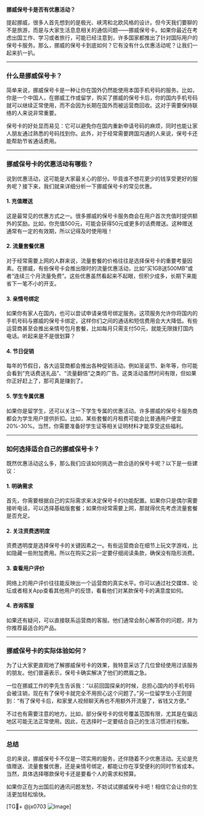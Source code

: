**挪威保号卡是否有优惠活动？**

提起挪威，很多人首先想到的是极光、峡湾和北欧风格的设计。但今天我们要聊的不是旅游，而是与大家生活息息相关的通信问题——挪威保号卡。如果你最近在考虑出国工作、学习或者旅行，可能已经注意到，许多国家都推出了针对国际用户的保号卡服务。那么，挪威的保号卡到底如何？它有没有什么优惠活动呢？让我们一起来扒一扒。

---

### 什么是挪威保号卡？

简单来说，挪威保号卡是一种让你在国外仍然能使用本国手机号码的服务。比如，你是一个中国人，在挪威工作或留学，购买了挪威的保号卡后，你的国内手机号码就可以继续正常使用，而不会因为长期在国外而被运营商回收。这对于需要保持联络的人来说非常重要。

保号卡的好处显而易见：它可以避免你在国内重新申请号码的麻烦，同时也能让家人朋友通过熟悉的号码找到你。此外，对于经常需要跨国沟通的人来说，保号卡还能帮助节省通话费用。

---

### 挪威保号卡的优惠活动有哪些？

说到优惠活动，这可能是大家最关心的部分。毕竟谁不想花更少的钱享受更好的服务呢？接下来，我们就来详细分析一下挪威保号卡的常见优惠。

#### 1. **充值赠送**
这是最常见的优惠方式之一。很多挪威的保号卡服务商会在用户首次充值时提供额外的奖励。比如，你充值500元，可能会获得50元或更多的话费赠送。这种赠送通常有一定的有效期，所以记得及时使用哦！

#### 2. **流量套餐优惠**
对于经常需要上网的人群来说，流量套餐的价格往往是选择保号卡的重要考量因素。在挪威，有些保号卡会推出限时的流量优惠活动，比如“买1GB送500MB”或者“连续三个月流量免费”。这些优惠虽然看起来不起眼，但积少成多，长期下来能省下一笔不小的开支。

#### 3. **亲情号绑定**
如果你有家人在国内，也可以尝试申请亲情号绑定服务。这项服务允许你将国内的手机号码与挪威的保号卡绑定，这样你们之间的通话和短信费用会大大降低。有些运营商甚至会推出亲情号包月套餐，比如每月只需支付50元，就能无限拨打国内电话。听起来是不是很划算？

#### 4. **节日促销**
每年的节假日，各大运营商都会推出各种促销活动。例如圣诞节、新年等，你可能会看到“充话费送礼品”、“流量翻倍”之类的广告。这类活动虽然时间有限，但如果你正好赶上了，那可真是赚到了。

#### 5. **学生专属优惠**
如果你是留学生，还可以关注一下学生专属的优惠活动。许多挪威的保号卡服务商都会为学生用户提供折扣。比如，某些套餐的月租费可能会比普通用户便宜20%-30%。当然，你需要准备好学生证等相关证明材料才能享受这些福利。

---

### 如何选择适合自己的挪威保号卡？

既然优惠活动这么多，那么我们应该如何挑选一款合适的保号卡呢？以下是一些建议：

#### 1. **明确需求**
首先，你需要根据自己的实际需求来决定保号卡的功能配置。如果你只是偶尔需要接听电话，可以选择基础版套餐；如果你经常需要上网，那就得优先考虑流量套餐是否充足。

#### 2. **关注资费透明度**
资费透明度是选择保号卡的关键因素之一。有些运营商会在细节上玩文字游戏，比如隐藏一些附加费用。所以在购买之前一定要仔细阅读条款，确保没有隐形消费。

#### 3. **查看用户评价**
网络上的用户评价往往能反映出一个运营商的真实水平。你可以通过社交媒体、论坛或者相关App查看其他用户的反馈，看看他们对某款保号卡的满意度如何。

#### 4. **咨询客服**
如果还有疑问，可以直接联系运营商的客服。他们通常会耐心解答你的问题，并为你推荐最适合的产品。

---

### 挪威保号卡的实际体验如何？

为了让大家更直观地了解挪威保号卡的效果，我特意采访了几位曾经使用过该服务的朋友。他们普遍表示，保号卡确实解决了他们的燃眉之急。

一位在挪威工作的李先生告诉我：“以前回国探亲的时候，总担心国内的手机号码会被注销，现在有了保号卡就完全不用担心这个问题了。”另一位留学生小王则提到：“有了保号卡后，和家里人视频聊天再也不用额外开流量了，省钱又方便。”

不过也有需要注意的地方。比如，部分保号卡的信号覆盖范围有限，尤其是在偏远地区可能无法正常使用。因此，在选择时一定要结合自己的生活习惯进行权衡。

---

### 总结

总的来说，挪威保号卡不仅是一项实用的服务，还伴随着不少优惠活动。无论是充值赠送、流量套餐优惠，还是亲情号绑定，都能让你在享受便利的同时节省成本。当然，具体选择哪款保号卡还是要看个人的需求和预算。

如果你正在为出国后的通讯问题发愁，不妨试试挪威保号卡吧！相信它会让你的生活更加轻松愉快。

[TG💪+ @jx0703 ![Image](https://github.com/user-attachments/assets/dbca1d08-cadb-493c-b0ec-ad6f7a83f270)]
